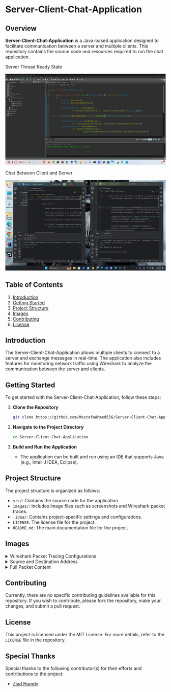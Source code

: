 # Server-Client-Chat-Application

## Overview
**Server-Client-Chat-Application** is a Java-based application designed to facilitate communication between a server and multiple clients. This repository contains the source code and resources required to run the chat application.

<summary>Server Thread Ready State</summary>

![Server Thread Ready State](Images/Milestone%201%20Complete.png)

<summary>Chat Between Client and Server</summary>

![Chat Between Client and Server](Images/MileStone%202%20Complete.png)

## Table of Contents
1. [Introduction](#introduction)
2. [Getting Started](#getting-started)
3. [Project Structure](#project-structure)
4. [Images](#images)
5. [Contributing](#contributing)
6. [License](#license)

## Introduction
The Server-Client-Chat-Application allows multiple clients to connect to a server and exchange messages in real-time. The application also includes features for monitoring network traffic using Wireshark to analyze the communication between the server and clients.

## Getting Started
To get started with the Server-Client-Chat-Application, follow these steps:

1. **Clone the Repository**
   ```sh
   git clone https://github.com/MostafaAhmed556/Server-Client-Chat-Application.git
   ```

2. **Navigate to the Project Directory**
   ```sh
   cd Server-Client-Chat-Application
   ```

3. **Build and Run the Application**
   - The application can be built and run using an IDE that supports Java (e.g., IntelliJ IDEA, Eclipse).

## Project Structure
The project structure is organized as follows:

- `src/`: Contains the source code for the application.
- `images/`: Includes image files such as screenshots and Wireshark packet traces.
- `.idea/`: Contains project-specific settings and configurations.
- `LICENSE`: The license file for the project.
- `README.md`: The main documentation file for the project.
  
## Images
<details>
<summary>Wireshark Packet Tracing Configurations</summary>

![Wireshark Packet Tracing Configurations](Images/1.png)

</details>

<details>
<summary>Source and Destination Address</summary>

![Source and Destination Address](Images/2.png)

</details>

<details>
<summary>Full Packet Content</summary>

![Full Packet Content](Images/3.png)

</details>

## Contributing
Currently, there are no specific contributing guidelines available for this repository. If you wish to contribute, please fork the repository, make your changes, and submit a pull request.

## License
This project is licensed under the MIT License. For more details, refer to the `LICENSE` file in the repository.

## Special Thanks
Special thanks to the following contributor(s) for their efforts and contributions to the project:
- [Ziad Hamdy](https://github.com/ZiadHamdyMohamed)
